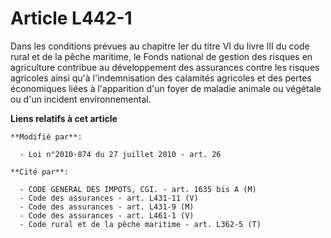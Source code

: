 # Article L442-1

Dans les conditions prévues au chapitre Ier du titre VI du livre III du code rural et de la pêche maritime, le Fonds national
de gestion des risques en agriculture contribue au développement des assurances contre les risques agricoles ainsi qu'à
l'indemnisation des calamités agricoles et des pertes économiques liées à l'apparition d'un foyer de maladie animale ou
végétale ou d'un incident environnemental.

**Liens relatifs à cet article**

	**Modifié par**:

	  - Loi n°2010-874 du 27 juillet 2010 - art. 26

	**Cité par**:

	  - CODE GENERAL DES IMPOTS, CGI. - art. 1635 bis A (M)
	  - Code des assurances - art. L431-11 (V)
	  - Code des assurances - art. L431-9 (M)
	  - Code des assurances - art. L461-1 (V)
	  - Code rural et de la pêche maritime - art. L362-5 (T)
